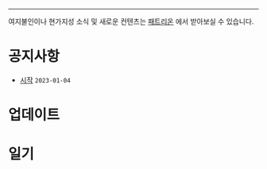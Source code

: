 ---

여지불인이나 현가지성 소식 및 새로운 컨텐츠는 [패트리온](https://patreon.com/user?u=82062341) 에서 받아보실 수 있습니다.

# 공지사항

* [시작](./?page=blog/시작) `2023-01-04`

# 업데이트

# 일기
